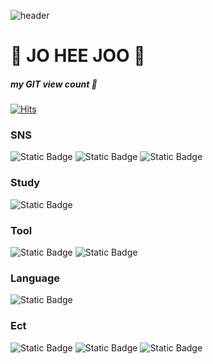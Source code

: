 ![header](https://capsule-render.vercel.app/api?type=waving&color=FFD94D&height=222&section=header&text=🪄JHHHJ%20co%20kr&fontSize=77)
# 💛 JO HEE JOO 💛
##### my GIT view count 👀
[![Hits](https://hits.seeyoufarm.com/api/count/incr/badge.svg?url=https%3A%2F%2Fgithub.com%2Fyesheejoo&count_bg=%23FADD79&title_bg=%23000000&icon=ghostery.svg&icon_color=%23E7E7E7&title=Hits&edge_flat=false)](https://hits.seeyoufarm.com)

### SNS
![Static Badge](https://img.shields.io/badge/Instagram-%23E4405F?style=flat&logo=instagram&logoColor=white)
![Static Badge](https://img.shields.io/badge/Iinkedin-%230A66C2?style=flat&logo=linkedin&logoColor=white)
![Static Badge](https://img.shields.io/badge/Gmail-%23EA4335?style=flat&logo=gmail&logoColor=white)

### Study
![Static Badge](https://img.shields.io/badge/Notion-%23000000?style=flat&logo=notion&logoColor=white)


### Tool
![Static Badge](https://img.shields.io/badge/Jupyter-%23F37626?style=flat&logo=jupyter&logoColor=white)
![Static Badge](https://img.shields.io/badge/Github-%23181717?style=flat&logo=github&logoColor=white)
### Language
![Static Badge](https://img.shields.io/badge/Python-%233776AB?style=flat&logo=python&logoColor=white)
### Ect
![Static Badge](https://img.shields.io/badge/Microsoftpowerpoint-%23B7472A?style=flat&logo=microsoftpowerpoint&logoColor=white)
![Static Badge](https://img.shields.io/badge/Powerbi-%23F2C811?style=flat&logo=powerbi&logoColor=white)
![Static Badge](https://img.shields.io/badge/Microsoftexcel-%23217346?style=flat&logo=microsoftexcel&logoColor=white)
<!--
**yesheejoo/yesheejoo** is a ✨ _special_ ✨ repository because its `README.md` (this file) appears on your GitHub profile.

Here are some ideas to get you started:

- 🔭 I’m currently working on ...
- 🌱 I’m currently learning ...
- 👯 I’m looking to collaborate on ...
- 🤔 I’m looking for help with ...
- 💬 Ask me about ...
- 📫 How to reach me: ...
- 😄 Pronouns: ...
- ⚡ Fun fact: ...
-->
